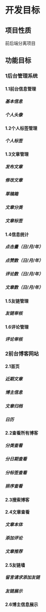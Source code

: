 # 开发目标

## 项目性质

前后端分离项目

## 功能目标

### 1后台管理系统

#### 1.1前台信息管理

##### 基本信息

##### 个人头像



#### 1.2个人标签管理

##### 个人标签



#### 1.3文章管理

##### 发布文章

##### 修改文章

##### 草稿箱

##### 文章分类

##### 文章标签



#### 1.4信息统计

##### 点击量（日/月/年）

##### 点赞数（日/月/年）

##### 评论数（日/月/年）

##### 文章数（日/月/年）

#### 1.5友链管理

##### 友链审核

#### 1.6评论管理

##### 评论审核

### 2前台博客网站

#### 2.1首页

##### 近期文章

##### 博主信息

##### 文章归档

##### 日历



#### 2.2查看所有博客

##### 分类查看

##### 分日期查看

##### 分标签查看

##### 排序查看

#### 2.3搜索博客

#### 2.4文章查看

##### 文章本体

##### 添加评论

##### 文章推荐

#### 2.5友链墙

##### 留言请求添加友链

##### 友链展示



#### 2.6博主信息展示

